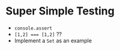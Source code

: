 # Super Simple Testing


- `console.assert`
- `[1,2] === [1,2]` ??
- Implement a `Set` as an example

